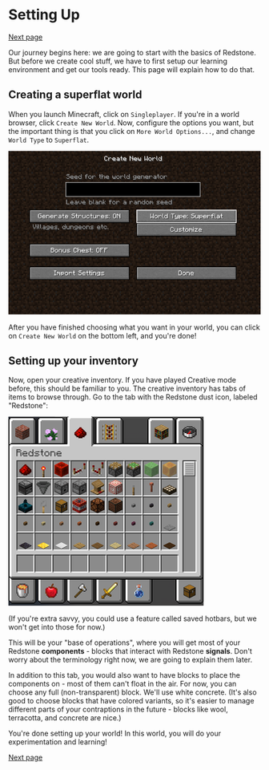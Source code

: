 # Setting Up

[Next page](signals.md)

Our journey begins here: we are going to start with the basics of Redstone. But before we create cool stuff, we have to first setup our learning environment and get our tools ready. This page will explain how to do that.

## Creating a superflat world

When you launch Minecraft, click on `Singleplayer`. If you're in a world browser, click `Create New World`. Now, configure the options you want, but the important thing is that you click on `More World Options...`, and change `World Type` to `Superflat`.

![Choosing the superflat world type](./media//setting_up/create_world_superflat.png)

After you have finished choosing what you want in your world, you can click on `Create New World` on the bottom left, and you're done!

## Setting up your inventory

Now, open your creative inventory. If you have played Creative mode before, this should be familiar to you. The creative inventory has tabs of items to browse through. Go to the tab with the Redstone dust icon, labeled "Redstone":

![The Redstone tab of the creative inventory](./media/setting_up/creative_redstone_tab.png)

(If you're extra savvy, you could use a feature called saved hotbars, but we won't get into those for now.)

This will be your "base of operations", where you will get most of your Redstone **components** - blocks that interact with Redstone **signals**. Don't worry about the terminology right now, we are going to explain them later.

In addition to this tab, you would also want to have blocks to place the components on - most of them can't float in the air. For now, you can choose any full (non-transparent) block. We'll use white concrete. (It's also good to choose blocks that have colored variants, so it's easier to manage different parts of your contraptions in the future - blocks like wool, terracotta, and concrete are nice.)

You're done setting up your world! In this world, you will do your experimentation and learning!

[Next page](signals.md)

